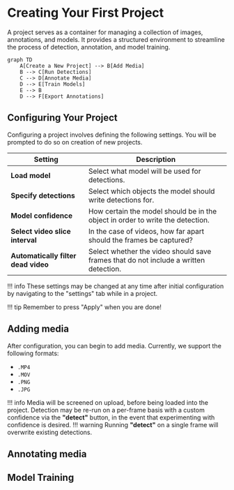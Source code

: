 # Creating Your First Project

A project serves as a container for managing a collection of images, annotations, and models. It provides a structured environment to streamline the process of detection, annotation, and model training.

```mermaid
graph TD
    A[Create a New Project] --> B[Add Media]
    B --> C[Run Detections]
    C --> D[Annotate Media]
    D --> E[Train Models]
    E --> B
    D --> F[Export Annotations]
```


## Configuring Your Project

Configuring a project involves defining the following settings. You will be prompted to do so on creation of new projects.

| Setting                              | Description                                                                 |
|--------------------------------------|-----------------------------------------------------------------------------|
| **Load model**                       | Select what model will be used for detections.                              |
| **Specify detections**               | Select which objects the model should write detections for.                 |
| **Model confidence**                 | How certain the model should be in the object in order to write the detection. |
| **Select video slice interval**      | In the case of videos, how far apart should the frames be captured?          |
| **Automatically filter dead video**  | Select whether the video should save frames that do not include a written detection. |

!!! info
    These settings may be changed at any time after initial configuration by navigating to the "settings" tab while in a project.


!!! tip
    Remember to press "Apply" when you are done!

## Adding media

After configuration, you can begin to add media. Currently, we support the following formats:

- `.MP4`
- `.MOV`
- `.PNG`
- `.JPG`

!!! info
    Media will be screened on upload, before being loaded into the project. Detection may be re-run on a per-frame basis with a custom confidence via the **"detect"** button, in the event that experimenting with confidence is desired.
!!! warning
    Running **"detect"** on a single frame will overwrite existing detections.


## Annotating media

## Model Training